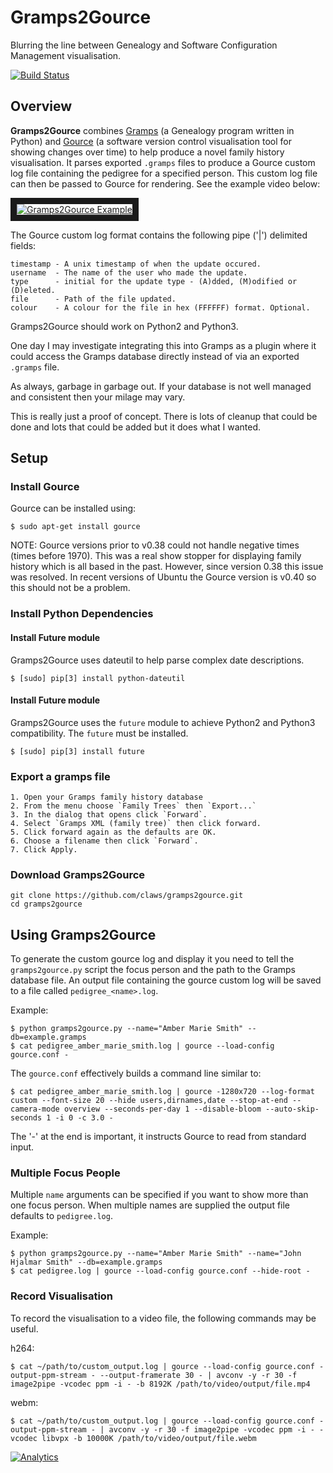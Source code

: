 # Gramps2Gource

Blurring the line between Genealogy and Software Configuration Management visualisation.

[![Build Status](https://travis-ci.org/claws/gramps2gource.png?branch=master)](https://travis-ci.org/claws/gramps2gource)

## Overview

**Gramps2Gource** combines [Gramps](http://gramps-project.org/) (a Genealogy program written in Python) and [Gource](https://code.google.com/p/gource/) (a software version control visualisation tool for showing  changes over time) to help produce a novel family history visualisation. It parses exported `.gramps` files to produce a Gource custom log file containing the pedigree for a specified person. This custom log file can then be passed to Gource for rendering. See the example video below:

<a href="http://www.youtube.com/watch?feature=player_embedded&v=sPtTTv6d0s8
" target="_blank"><img src="http://i1.ytimg.com/vi/sPtTTv6d0s8/mqdefault.jpg"
alt="Gramps2Gource Example" border="10" /></a>


The Gource custom log format contains the following pipe ('|') delimited fields:

    timestamp - A unix timestamp of when the update occured.
    username  - The name of the user who made the update.
    type      - initial for the update type - (A)dded, (M)odified or (D)eleted.
    file      - Path of the file updated.
    colour    - A colour for the file in hex (FFFFFF) format. Optional.

Gramps2Gource should work on Python2 and Python3.

One day I may investigate integrating this into Gramps as a plugin where it could access the Gramps database directly instead of via an exported `.gramps` file.

As always, garbage in garbage out. If your database is not well managed and consistent then your milage may vary.

This is really just a proof of concept. There is lots of cleanup that could be done and lots that could be added but it does what I wanted.

## Setup

### Install Gource

Gource can be installed using:

    $ sudo apt-get install gource

NOTE: Gource versions prior to v0.38 could not handle negative times (times before 1970). This was a real show stopper for displaying family history which is all based in the past. However, since version 0.38 this issue was resolved. In recent versions of Ubuntu the Gource version is v0.40 so this should not be a problem.

### Install Python Dependencies

#### Install Future module

Gramps2Gource uses dateutil to help parse complex date descriptions.

    $ [sudo] pip[3] install python-dateutil

#### Install Future module

Gramps2Gource uses the `future` module to achieve Python2 and Python3 compatibility. The `future` must be installed.

    $ [sudo] pip[3] install future

### Export a gramps file

    1. Open your Gramps family history database
    2. From the menu choose `Family Trees` then `Export...`
    3. In the dialog that opens click `Forward`.
    4. Select `Gramps XML (family tree)` then click forward.
    5. Click forward again as the defaults are OK.
    6. Choose a filename then click `Forward`.
    7. Click Apply.

### Download Gramps2Gource

	git clone https://github.com/claws/gramps2gource.git
	cd gramps2gource


## Using Gramps2Gource

To generate the custom gource log and display it you need to tell the `gramps2gource.py` script the focus person and the path to the Gramps database file. An output file containing the gource custom log will be saved to a file called `pedigree_<name>.log`.

Example:

    $ python gramps2gource.py --name="Amber Marie Smith" --db=example.gramps
    $ cat pedigree_amber_marie_smith.log | gource --load-config gource.conf -

The `gource.conf` effectively builds a command line similar to:

    $ cat pedigree_amber_marie_smith.log | gource -1280x720 --log-format custom --font-size 20 --hide users,dirnames,date --stop-at-end --camera-mode overview --seconds-per-day 1 --disable-bloom --auto-skip-seconds 1 -i 0 -c 3.0 -

The '-' at the end is important, it instructs Gource to read from standard input.


### Multiple Focus People

Multiple `name` arguments can be specified if you want to show more than one focus person. When multiple names are supplied the output file defaults to `pedigree.log`.

Example:

    $ python gramps2gource.py --name="Amber Marie Smith" --name="John Hjalmar Smith" --db=example.gramps
    $ cat pedigree.log | gource --load-config gource.conf --hide-root -



### Record Visualisation

To record the visualisation to a video file, the following commands may be useful.

h264:

    $ cat ~/path/to/custom_output.log | gource --load-config gource.conf -output-ppm-stream - --output-framerate 30 - | avconv -y -r 30 -f image2pipe -vcodec ppm -i - -b 8192K /path/to/video/output/file.mp4

webm:

    $ cat ~/path/to/custom_output.log | gource --load-config gource.conf -output-ppm-stream - | avconv -y -r 30 -f image2pipe -vcodec ppm -i - -vcodec libvpx -b 10000K /path/to/video/output/file.webm

[![Analytics](https://ga-beacon.appspot.com/UA-29867375-2/gramps2gource/readme?pixel)](https://github.com/claws/gramps2gource)

